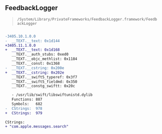 ## FeedbackLogger

> `/System/Library/PrivateFrameworks/FeedbackLogger.framework/FeedbackLogger`

```diff

-3405.10.1.0.0
-  __TEXT.__text: 0x1d144
+3405.11.1.0.0
+  __TEXT.__text: 0x1d168
   __TEXT.__auth_stubs: 0xed0
   __TEXT.__objc_methlist: 0x1184
   __TEXT.__const: 0x1368
-  __TEXT.__cstring: 0x200e
+  __TEXT.__cstring: 0x202e
   __TEXT.__swift5_typeref: 0x3f7
   __TEXT.__swift5_fieldmd: 0x350
   __TEXT.__constg_swiftt: 0x20c

   - /usr/lib/swift/libswiftunistd.dylib
   Functions: 887
   Symbols:   682
-  CStrings:  978
+  CStrings:  979
 
CStrings:
+ "com.apple.messages.search"

```
